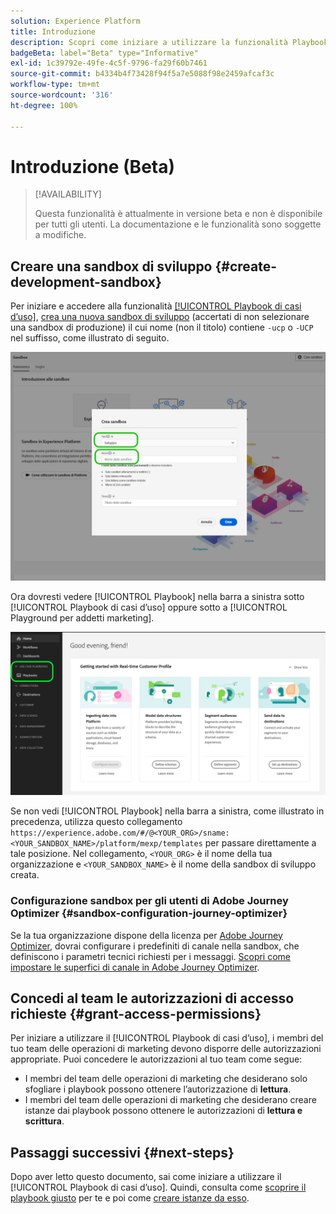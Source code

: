 ```yaml
---
solution: Experience Platform
title: Introduzione
description: Scopri come iniziare a utilizzare la funzionalità Playbook di casi d’uso.
badgeBeta: label="Beta" type="Informative"
exl-id: 1c39792e-49fe-4c5f-9796-fa29f60b7461
source-git-commit: b4334b4f73428f94f5a7e5088f98e2459afcaf3c
workflow-type: tm+mt
source-wordcount: '316'
ht-degree: 100%

---
```


# Introduzione (Beta)

>[!AVAILABILITY]
>
>Questa funzionalità è attualmente in versione beta e non è disponibile per tutti gli utenti. La documentazione e le funzionalità sono soggette a modifiche.

## Creare una sandbox di sviluppo {#create-development-sandbox}

Per iniziare e accedere alla funzionalità [[!UICONTROL Playbook di casi d’uso]](/help/use-case-playbooks/playbooks/overview.md), [crea una nuova sandbox di sviluppo](/help/sandboxes/ui/user-guide.md#create) (accertati di non selezionare una sandbox di produzione) il cui nome (non il titolo) contiene `-ucp` o `-UCP` nel suffisso, come illustrato di seguito.

![Crea una sandbox di sviluppo per i playbook di casi d’uso](/help/use-case-playbooks/assets/playbooks/get-started/create-sandbox-ucp.png)

Ora dovresti vedere [!UICONTROL Playbook] nella barra a sinistra sotto [!UICONTROL Playbook di casi d’uso] oppure sotto a [!UICONTROL Playground per addetti marketing].

![Dopo aver creato la sandbox, utilizza i playbook dei casi d’uso nell’interfaccia utente.](/help/use-case-playbooks/assets/playbooks/get-started/ucp-sandbox-in-ui.png)

Se non vedi [!UICONTROL Playbook] nella barra a sinistra, come illustrato in precedenza, utilizza questo collegamento `https://experience.adobe.com/#/@<YOUR_ORG>/sname:<YOUR_SANDBOX_NAME>/platform/mexp/templates` per passare direttamente a tale posizione. Nel collegamento, `<YOUR_ORG>` è il nome della tua organizzazione e `<YOUR_SANDBOX_NAME>` è il nome della sandbox di sviluppo creata.

### Configurazione sandbox per gli utenti di Adobe Journey Optimizer {#sandbox-configuration-journey-optimizer}

Se la tua organizzazione dispone della licenza per [Adobe Journey Optimizer](https://experienceleague.adobe.com/docs/journey-optimizer/using/ajo-home.html?lang=it), dovrai configurare i predefiniti di canale nella sandbox, che definiscono i parametri tecnici richiesti per i messaggi. [Scopri come impostare le superfici di canale in Adobe Journey Optimizer](https://experienceleague.adobe.com/docs/journey-optimizer/using/configuration/channel-surfaces.html?lang=it).

## Concedi al team le autorizzazioni di accesso richieste {#grant-access-permissions}

Per iniziare a utilizzare il [!UICONTROL Playbook di casi d’uso], i membri del tuo team delle operazioni di marketing devono disporre delle autorizzazioni appropriate. Puoi concedere le autorizzazioni al tuo team come segue:

* I membri del team delle operazioni di marketing che desiderano solo sfogliare i playbook possono ottenere l’autorizzazione di **lettura**.
* I membri del team delle operazioni di marketing che desiderano creare istanze dai playbook possono ottenere le autorizzazioni di **lettura e scrittura**.

## Passaggi successivi {#next-steps}

Dopo aver letto questo documento, sai come iniziare a utilizzare il [!UICONTROL Playbook di casi d’uso]. Quindi, consulta come [scoprire il playbook giusto](/help/use-case-playbooks/playbooks/discover.md) per te e poi come [creare istanze da esso](/help/use-case-playbooks/playbooks/create-share-reuse.md).
